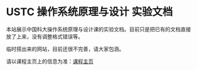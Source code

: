 # USTC 操作系统原理与设计 实验文档

本站展示中国科大操作系统原理与设计课的实验文档。目前只是把已有的文档直接放了上来，没有调整格式错误等。

临时搭出来的网站，目前还很不完善，请大家包涵。

请以课程主页上的信息为准：[课程主页](http://staff.ustc.edu.cn/~ykli/os2025/)
